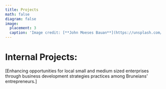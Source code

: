 ```yaml
---
title: Projects
math: false
diagram: false
image:
  placement: 3
  caption: 'Image credit: [**John Moeses Bauan**](https://unsplash.com/photos/OGZtQF8iC0g)'
---
```

# Internal Projects:

[Enhancing opportunities for local small and medium sized enterprises through business development strategies practices among Bruneians’ entrepreneurs.]


